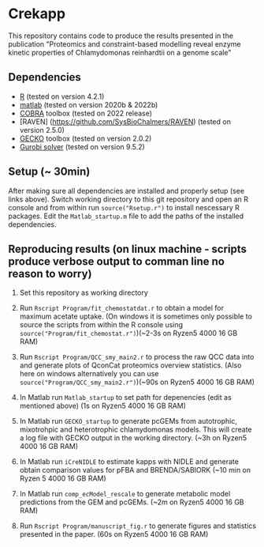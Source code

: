 # Crekapp
This repository contains code to produce the results presented in the publication "Proteomics and constraint-based modelling reveal enzyme kinetic properties of Chlamydomonas reinhardtii on a genome scale"

## Dependencies
 - [R](https://www.r-project.org/) (tested on version 4.2.1)
 - [matlab](https://www.mathworks.com/help/install/install-products.html) (tested on version 2020b & 2022b)
 - [COBRA](https://opencobra.github.io/cobratoolbox/stable/installation.html) toolbox (tested on 2022 release)
 - [RAVEN] (https://github.com/SysBioChalmers/RAVEN) (tested on version 2.5.0)
 - [GECKO](https://github.com/SysBioChalmers/GECKO) toolbox (tested on version 2.0.2)
 - [Gurobi solver](https://www.gurobi.com/documentation/9.5/quickstart_mac/software_installation_guid.html) (tested on version 9.5.2)

## Setup (~ 30min)
After making sure all dependencies are installed and properly setup (see links above). Switch working directory to this git repository and open an R console and from within run
`source("Rsetup.r")` to install nescessary R packages.
Edit the `Matlab_startup.m` file to add the paths of the installed dependencies.

## Reproducing results (on linux machine - scripts produce verbose output to comman line no reason to worry)
1. Set this repository as working directory 

2. Run `Rscript Program/fit_chemostatdat.r` to obtain a model for maximum acetate uptake. (On windows it is sometimes only possible to source the scripts from within the R console using `source("Program/fit_chemostat.r")`)(~2-3s on Ryzen5 4000 16 GB RAM)

3. Run `Rscript Program/QCC_smy_main2.r` to process the raw QCC data into and generate plots of QconCat proteomics overview statistics. (Also here on windows alternatively you can use `source("Program/QCC_smy_main2.r")`)(~90s on Ryzen5 4000 16 GB RAM)

4. In Matlab run `Matlab_startup` to set path for depenencies (edit as mentioned above) (1s on Ryzen5 4000 16 GB RAM)

5. In Matlab run `GECKO_startup` to generate pcGEMs from autotrophic, mixotrohpic and heterotrophic chlamydomonas models. This will create a log file with GECKO output in the working directory. (~3h on  Ryzen5 4000 16 GB RAM)

6. In Matlab run `iCreNIDLE` to estimate kapps with NIDLE and generate obtain comparison values for pFBA and BRENDA/SABIORK (~10 min on Ryzen 5 4000 16 GB RAM)

7. In Matlab run `comp_ecModel_rescale` to generate metabolic model predictions from the GEM and pcGEMs. (~2m on Ryzen5 4000 16 GB RAM)

8. Run `Rscript Program/manuscript_fig.r` to generate figures and statistics presented in the paper. (60s on Ryzen5 4000 16 GB RAM)
